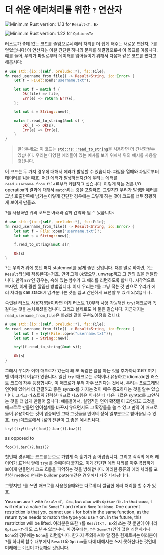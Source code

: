 # 더 쉬운 에러처리를 위한 `?` 연산자

![Minimum Rust version: 1.13](https://img.shields.io/badge/Minimum%20Rust%20Version-1.13-brightgreen.svg) for `Result<T, E>`

![Minimum Rust version: 1.22](https://img.shields.io/badge/Minimum%20Rust%20Version-1.22-brightgreen.svg) for `Option<T>`

러스트가 쓸데 없는 코드를 줄임으로써 에러 처리를 더 쉽게 해주는 새로운 연산자, `?`를 얻었습니다! 이 연산자는 이걸 간단한 하나의 문제를 해결함으로써 이 목표를 이룹니다. 예를 들어, 우리가 파일로부터 데이터를 읽어들이기 위해서 다음과 같은 코드를 짰다고 해봅시다:

```rust
# use std::{io::{self, prelude::*}, fs::File};
fn read_username_from_file() -> Result<String, io::Error> {
    let f = File::open("username.txt");

    let mut f = match f {
        Ok(file) => file,
        Err(e) => return Err(e),
    };

    let mut s = String::new();

    match f.read_to_string(&mut s) {
        Ok(_) => Ok(s),
        Err(e) => Err(e),
    }
}
```

> 알아두세요: 이 코드는 [`std::fs::read_to_string`](https://doc.rust-lang.org/stable/std/fs/fn.read_to_string.html)을 사용하면 더 간략화될수 있습니다.
> 우리는 다양한 에러들이 있는 예시를 보기 위해서 위의 예시를 사용할 것입니다.

이 코드는 두 가지 경우에 대해서 에러가 발생할 수 있습니다. 파일을 열때와 파일로부터 데이터를 읽을 때죠. 어떤 에러가 발생하든지간에 우리는 에러를 `read_username_from_file`로부터 리턴하고 싶습니다. 이렇게 하는 것은 I/O operation의 결과에 대해서 `match`하는 것을 포함하죠. 그렇지만 우리가 발생한 에러를 그냥 호출한쪽에 넘기는 이렇게 간단한 경우에는 그렇게 하는 것이 코드를 너무 장황하게 보이게 만들죠.

`?`를 사용하면 위의 코드는 아래와 같이 간략화 될 수 있습니다:

```rust
# use std::{io::{self, prelude::*}, fs::File};
fn read_username_from_file() -> Result<String, io::Error> {
    let mut f = File::open("username.txt")?;
    let mut s = String::new();

    f.read_to_string(&mut s)?;

    Ok(s)
}
```
`?`는 우리가 위에 썻던 매치 statement를 짧게 줄인 것입니다. 다른 말로 하자면, `?`는 `Result`타입에 적용된다는거죠. 만약 그게 `Ok`였으면, unwrap하고 그 안의 값을 전달합니다. 만약 `Err`인 경우는, 속해 있는 함수가 그 에러를 리턴하도록 합니다. 시각적으로 보자면, 이게 훨씬 깔끔한 방법입니다. 이제 우리는 `?`를 그냥 적는 것 만으로 우리가 에러 처리를 call stack에 넘겨준다는 것을 쉽고 간단하게 표현할 수 있게 되었습니다. 

숙련된 러스트 사용자분들이라면 이게 러스트 1.0부터 사용 가능해진 `try!`매크로와 똑같다는 것을 눈치채셨을 겁니다. 그리고 실제로도 이 둘은 같습니다. 지금까지는 `read_username_from_file`은 아래와 같이 구현되어졌을 겁니다:

```rust
# use std::{io::{self, prelude::*}, fs::File};
fn read_username_from_file() -> Result<String, io::Error> {
    let mut f = try!(File::open("username.txt"));
    let mut s = String::new();

    try!(f.read_to_string(&mut s));

    Ok(s)
}
```

그래서 우리가 이미 매크로가 있는데 왜 또 똑같은 일을 하는 것을 추가하냐고요? 여기엔 여러가지 이유가 있습니다. 일단 `try!`매크로는 무척이나 유용하고 idiomatic한 러스트 코드에 자주 등장합니다. 이 매크로가 무척 자주 쓰인다는 것에서, 우리는 프로그래밍 언어에 있어서 더 간결하고 좋은 syntax를 가지는 것이 매우 중요하다는 것을 알수 있습니다. 그리고 러스트의 강력한 매크로 시스템은 이러한 더 나은 새로운 syntax를 고안하는 것을 더 쉽게 만들어 줍니다: 예를들어서, 실험적인 언어 확장들이 고안되고 그것을 매크로로 만들면 언어설계를 바꾸지 않으면서도 그 확장들을 쓸 수 있고 만약 이 매크로들이 유용하다는 것이 입증되면 그때 그것들을 언어의 정식 일부분으로 받아들일 수 있죠. `try!`매크로에서 `?`로의 전환이 그 좋은 예시입니다.

```rust,ignore
try!(try!(try!(foo()).bar()).baz())
```

as opposed to

```rust,ignore
foo()?.bar()?.baz()?
```

첫번째 경우에는 코드를 눈으로 가볍게 쓱 훑기가 좀 어렵습니다. 그리고 각각의 에러 레이어가 표현식 앞에 `try!`를 쓸때마다 붙지요. 이게 간단한 에러 처리를 아주 복잡하게 보이게 만들면서 코드 흐름을 파악하는 것을 방해합니다. 이러한 종류의 에러 처리를 포함한 method 연쇄는 builder pattern같은 경우에서 자주 나타납니다.  

그렇지만 `?`를 쓰면 매크로를 사용했을때와는 다르게 더 깔끔한 에러 처리를 할 수가 있죠.

You can use `?` with `Result<T, E>`s, but also with `Option<T>`. In that
case, `?` will return a value for `Some(T)` and return `None` for `None`. One
current restriction is that you cannot use `?` for both in the same function,
as the return type needs to match the type you use `?` on. In the future,
this restriction will be lifted.
여러분은 또한 `?`를 `Result<T, E>`와 쓰는 것 뿐만이 아니라 `Option<T>`와도 쓰실 수 있습니다. 이 경우에는, `?`는 `Some(T)`안의 값을 리턴하거나 `None`의 경우에는 `None`을 리턴합니다. 한가지 주의하셔야 할 점은 현재로써는 여러분이 `?`를 하나의 함수 내부에서 `Result`와 `Option`둘 다에 대해서는 쓰지 못하신다는 것인데 미래에는 이것이 가능해질 것입니다.
